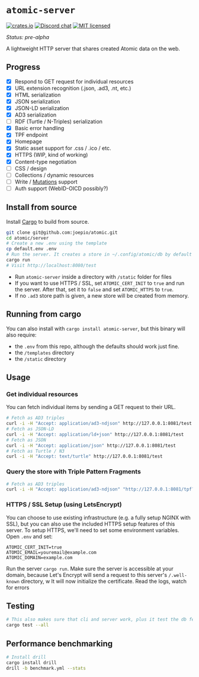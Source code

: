 # `atomic-server`

[![crates.io](https://meritbadge.herokuapp.com/atomic-server)](https://crates.io/crates/atomic-server)
[![Discord chat][discord-badge]][discord-url]
[![MIT licensed](https://img.shields.io/badge/license-MIT-blue.svg)](./LICENSE)

_Status: pre-alpha_

A lightweight HTTP server that shares created Atomic data on the web.

## Progress

- [x] Respond to GET request for individual resources
- [x] URL extension recognition (.json, .ad3, .nt, etc.)
- [x] HTML serialization
- [x] JSON serialization
- [x] JSON-LD serialization
- [x] AD3 serialization
- [ ] RDF (Turtle / N-Triples) serialization
- [x] Basic error handling
- [x] TPF endpoint
- [x] Homepage
- [x] Static asset support for .css / .ico / etc.
- [x] HTTPS (WIP, kind of working)
- [x] Content-type negotiation
- [ ] CSS / design
- [ ] Collections / dynamic resources
- [ ] Write / [Mutations](https://docs.atomicdata.dev/mutations/intro.html) support
- [ ] Auth support (WebID-OICD possibly?)

## Install from source

Install [Cargo](https://doc.rust-lang.org/cargo/getting-started/installation.html) to build from source.

```sh
git clone git@github.com:joepio/atomic.git
cd atomic/server
# Create a new .env using the template
cp default.env .env
# Run the server. It creates a store in ~/.config/atomic/db by default
cargo run
# Visit http://localhost:8080/test
```

* Run `atomic-server` inside a directory with `/static` folder for files
* If you want to use HTTPS / SSL, set `ATOMIC_CERT_INIT` to `true` and run the server. After that, set it to `false` and set `ATOMIC_HTTPS` to `true`.
* If no `.ad3` store path is given, a new store will be created from memory.

## Running from cargo

You can also install with `cargo install atomic-server`, but this binary will also require:

- the `.env` from this repo, although the defaults should work just fine.
- the `/templates` directory
- the `/static` directory

## Usage

### Get individual resources

You can fetch individual items by sending a GET request to their URL.

```sh
# Fetch as AD3 triples
curl -i -H "Accept: application/ad3-ndjson" http://127.0.0.1:8081/test
# Fetch as JSON-LD
curl -i -H "Accept: application/ld+json" http://127.0.0.1:8081/test
# Fetch as JSON
curl -i -H "Accept: application/json" http://127.0.0.1:8081/test
# Fetch as Turtle / N3
curl -i -H "Accept: text/turtle" http://127.0.0.1:8081/test
```

### Query the store with Triple Pattern Fragments

```sh
# Fetch as AD3 triples
curl -i -H "Accept: application/ad3-ndjson" "http://127.0.0.1:8081/tpf?subject=&property=&value=test"
```

### HTTPS / SSL Setup (using LetsEncrypt)

You can choose to use existing infrastructure (e.g. a fully setup NGINX with SSL), but you can also use the included HTTPS setup features of this server.
To setup HTTPS, we'll need to set some environment variables.
Open `.env` and set:

```env
ATOMIC_CERT_INIT=true
ATOMIC_EMAIL=youremail@example.com
ATOMIC_DOMAIN=example.com
```

Run the server `cargo run`.
Make sure the server is accessible at your domain, because Let's Encrypt will send a request to this server's `/.well-known` directory, w
It will now initialize the certificate.
Read the logs, watch for errors

## Testing

```sh
# This also makes sure that cli and server work, plus it test the db feature
cargo test --all
```

## Performance benchmarking

```sh
# Install drill
cargo install drill
drill -b benchmark.yml --stats
```

[discord-badge]: https://img.shields.io/discord/723588174747533393.svg?logo=discord
[discord-url]: https://discord.gg/a72Rv2P
